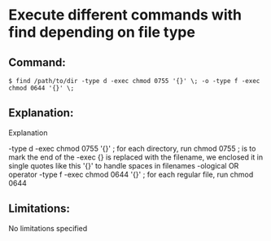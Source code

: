 # Execute different commands with find depending on file type

## Command:
```
$ find /path/to/dir -type d -exec chmod 0755 '{}' \; -o -type f -exec chmod 0644 '{}' \;
```

## Explanation:
Explanation

-type d -exec chmod 0755 '{}' \; for each directory, run chmod 0755
\; is to mark the end of the -exec
{} is replaced with the filename, we enclosed it in single quotes like this '{}' to handle spaces in filenames
-ological OR operator
-type f -exec chmod 0644 '{}' \; for each regular file, run chmod 0644

## Limitations:
No limitations specified

